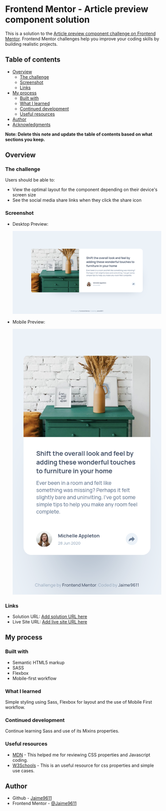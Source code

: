 # Frontend Mentor - Article preview component solution

This is a solution to the [Article preview component challenge on Frontend Mentor](https://www.frontendmentor.io/challenges/article-preview-component-dYBN_pYFT). Frontend Mentor challenges help you improve your coding skills by building realistic projects.

## Table of contents

- [Overview](#overview)
  - [The challenge](#the-challenge)
  - [Screenshot](#screenshot)
  - [Links](#links)
- [My process](#my-process)
  - [Built with](#built-with)
  - [What I learned](#what-i-learned)
  - [Continued development](#continued-development)
  - [Useful resources](#useful-resources)
- [Author](#author)
- [Acknowledgments](#acknowledgments)

**Note: Delete this note and update the table of contents based on what sections you keep.**

## Overview

### The challenge

Users should be able to:

- View the optimal layout for the component depending on their device's screen size
- See the social media share links when they click the share icon

### Screenshot

- Desktop Preview:

  ![Desktop Preview](./images/desktop-preview.png)

- Mobile Preview:

  ![Mobile Preview](./images/mobile-preview.png)

### Links

- Solution URL: [Add solution URL here](https://your-solution-url.com)
- Live Site URL: [Add live site URL here](https://your-live-site-url.com)

## My process

### Built with

- Semantic HTML5 markup
- SASS
- Flexbox
- Mobile-first workflow

### What I learned

Simple styling using Sass, Flexbox for layout and the use of Mobile First workflow.

### Continued development

Continue learning Sass and use of its Mixins properties.

### Useful resources

- [MDN](https://developer.mozilla.org/es/docs/Learn) - This helped me for reviewing CSS properties and Javascript coding.
- [W3Schools](https://www.w3schools.com/css/) - This is an useful resource for css properties and simple use cases.

## Author

- Github - [Jaime9611](https://github.com/Jaime9611)
- Frontend Mentor - [@Jaime9611](https://www.frontendmentor.io/profile/yourusername)
